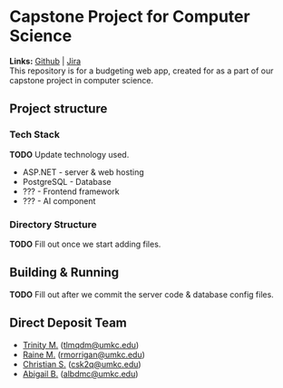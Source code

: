 # Capstone Project for Computer Science
**Links:** [Github](https://github.com/csk2q/Capstone/) | [Jira](https://directdepositcapstone.atlassian.net/jira/software/projects/DDC/boards/1?selectedIssue=DDC-3)   
This repository is for a budgeting web app, created for as a part of our capstone project in computer science.

## Project structure

### Tech Stack
**TODO** Update technology used.
- ASP.NET - server & web hosting
- PostgreSQL - Database
- ??? - Frontend framework
- ??? - AI component

### Directory Structure
**TODO** Fill out once we start adding files.

## Building & Running
**TODO** Fill out after we commit the server code & database config files.

## Direct Deposit Team
- [Trinity M.](https://github.com/kirselandise) (tlmqdm@umkc.edu)
- [Raine M.](https://github.com/RMorrigan) (rmorrigan@umkc.edu)
- [Christian S.](https://github.com/csk2q) (csk2q@umkc.edu)
- [Abigail B.](https://github.com/abotts-umkc) (albdmc@umkc.edu)
